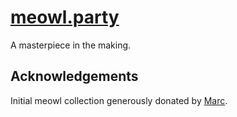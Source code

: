 # [meowl.party](https://ungoldman.github.io/meowl.party)

A masterpiece in the making.

## Acknowledgements

Initial meowl collection generously donated by [Marc](http://mbcharbonneau.com/).
